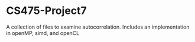 # CS475-Project7

A collection of files to examine autocorrelation.
Includes an implementation in openMP, simd, and openCL
